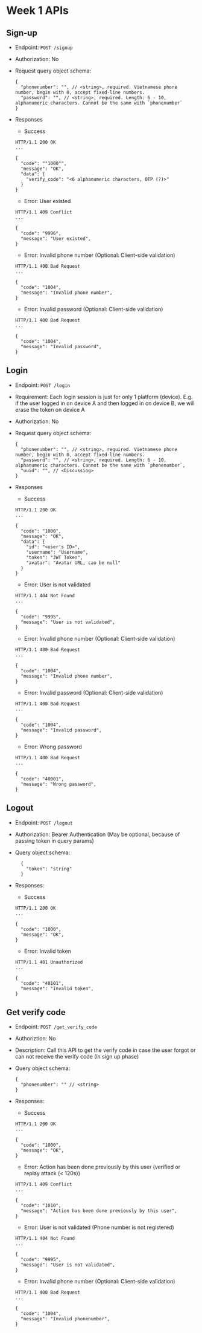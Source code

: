 # Week 1 APIs

## Sign-up

- Endpoint: `POST /signup`
- Authorization: No
- Request query object schema:
  
  ```jsonc
  {
    "phonenumber": "", // <string>, required. Vietnamese phone number, begin with 0, accept fixed-line numbers.
    "password": "", // <string>, required. Length: 6 - 10, alphanumeric characters. Cannot be the same with `phonenumber`
  }
  ```

- Responses
  - Success
  
  ```http
  HTTP/1.1 200 OK
  ...

  {
    "code": ""1000"",
    "message": "OK",
    "data": {
      "verify_code": "<6 alphanumeric characters, OTP (?)>"
    }
  }
  ```

  - Error: User existed

  ```http
  HTTP/1.1 409 Conflict
  ...

  {
    "code": "9996",
    "message": "User existed",
  }
  ```

  - Error: Invalid phone number (Optional: Client-side validation)

  ```http
  HTTP/1.1 400 Bad Request
  ...

  {
    "code": "1004",
    "message": "Invalid phone number",
  }
  ```

  - Error: Invalid password (Optional: Client-side validation)

  ```http
  HTTP/1.1 400 Bad Request
  ...

  {
    "code": "1004",
    "message": "Invalid password",
  }
  ```

## Login

- Endpoint: `POST /login`
- Requirement: Each login session is just for only 1 platform (device). E.g. if the user logged in on device A and then logged in on device B, we will erase the token on device A
- Authorization: No
- Request query object schema:
  
  ```jsonc
  {
    "phonenumber": "", // <string>, required. Vietnamese phone number, begin with 0, accept fixed-line numbers.
    "password": "", // <string>, required. Length: 6 - 10, alphanumeric characters. Cannot be the same with `phonenumber`,
    "uuid": "", // <Discussing>
  }
  ```

- Responses
  - Success
  
  ```http
  HTTP/1.1 200 OK
  ...

  {
    "code": "1000",
    "message": "OK",
    "data": {
      "id": "<user's ID>",
      "username": "Username",
      "token": "JWT Token",
      "avatar": "Avatar URL, can be null"
    }
  }
  ```

  - Error: User is not validated

  ```http
  HTTP/1.1 404 Not Found
  ...

  {
    "code": "9995",
    "message": "User is not validated",
  }
  ```

  - Error: Invalid phone number (Optional: Client-side validation)

  ```http
  HTTP/1.1 400 Bad Request
  ...

  {
    "code": "1004",
    "message": "Invalid phone number",
  }
  ```

  - Error: Invalid password (Optional: Client-side validation)

  ```http
  HTTP/1.1 400 Bad Request
  ...

  {
    "code": "1004",
    "message": "Invalid password",
  }
  ```

  - Error: Wrong password

  ```http
  HTTP/1.1 400 Bad Request
  ...

  {
    "code": "40001",
    "message": "Wrong password",
  }
  ```

## Logout

- Endpoint: `POST /logout`
- Authorization: Bearer Authentication (May be optional, because of passing token in query params)
- Query object schema:

  ```jsonc
    {
      "token": "string"
    }
  ```

- Responses:
  - Success
  
  ```http
  HTTP/1.1 200 OK
  ...

  {
    "code": "1000",
    "message": "OK",
  }
  ```

  - Error: Invalid token

  ```http
  HTTP/1.1 401 Unauthorized
  ...

  {
    "code": "40101",
    "message": "Invalid token",
  }
  ```

## Get verify code

- Endpoint: `POST /get_verify_code`
- Authoriztion: No
- Description: Call this API to get the verify code in case the user forgot or can not receive the verify code (in sign up phase)
- Query object schema:
  
  ```jsonc
  {
    "phonenumber": "" // <string>
  }
  ```

- Responses:
  - Success
  
  ```http
  HTTP/1.1 200 OK
  ...

  {
    "code": "1000",
    "message": "OK",
  }
  ```

  - Error: Action has been done previously by this user (verified or replay attack (< 120s))

  ```http
  HTTP/1.1 409 Conflict
  ...

  {
    "code": "1010",
    "message": "Action has been done previously by this user",
  }
  ```

  - Error: User is not validated (Phone number is not registered)

  ```http
  HTTP/1.1 404 Not Found
  ...

  {
    "code": "9995",
    "message": "User is not validated",
  }
  ```

  - Error: Invalid phone number (Optional: Client-side validation)

  ```http
  HTTP/1.1 400 Bad Request
  ...

  {
    "code": "1004",
    "message": "Invalid phonenumber",
  }
  ```
